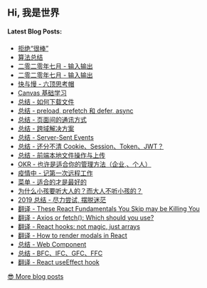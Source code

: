 <h2>Hi, 我是世界</h2>

<h4> Latest Blog Posts: </h4>

  - [拒绝“很棒”](https://yuque.com/chenzesam/cd5hio/ac6h23)
  - [算法总结](https://yuque.com/chenzesam/cd5hio/ic8afh)
  - [二零二零年七月 - 输入输出](https://yuque.com/chenzesam/cd5hio/ybya5f)
  - [二零二零年七月 - 输入输出](https://yuque.com/chenzesam/cd5hio/bp9sav)
  - [快与慢 - 六顶思考帽](https://yuque.com/chenzesam/cd5hio/bvriry)
  - [Canvas 基础学习](https://yuque.com/chenzesam/cd5hio/gzkqtp)
  - [总结 - 如何下载文件](https://yuque.com/chenzesam/cd5hio/yesxvl)
  - [总结 - preload, prefetch 和 defer, async](https://yuque.com/chenzesam/cd5hio/kgsc3p)
  - [总结 - 页面间的通讯方式](https://yuque.com/chenzesam/cd5hio/tov6dg)
  - [总结 - 跨域解决方案](https://yuque.com/chenzesam/cd5hio/kgxiz4)
  - [总结 - Server-Sent Events](https://yuque.com/chenzesam/cd5hio/zha4v1)
  - [总结 - 还分不清 Cookie、Session、Token、JWT？](https://yuque.com/chenzesam/cd5hio/ucmd3e)
  - [总结 - 前端本地文件操作与上传](https://yuque.com/chenzesam/cd5hio/diemgt)
  - [OKR - 也许是适合你的管理方法（企业,、个人）](https://yuque.com/chenzesam/cd5hio/tbhmui)
  - [疫情中 - 记第一次远程工作](https://yuque.com/chenzesam/cd5hio/xw5dbq)
  - [菜单 - 适合的才是最好的](https://yuque.com/chenzesam/cd5hio/hs2244)
  - [为什么小孩要听大人的？而大人不听小孩的？](https://yuque.com/chenzesam/cd5hio/gyp626)
  - [2019 总结 - 尽力尝试, 摆脱迷茫](https://yuque.com/chenzesam/cd5hio/uy38r7)
  - [翻译 - These React Fundamentals You Skip may be Killing You](https://yuque.com/chenzesam/cd5hio/vxagn2)
  - [翻译 - Axios or fetch(): Which should you use?](https://yuque.com/chenzesam/cd5hio/btoe78)
  - [翻译 - React hooks: not magic, just arrays](https://yuque.com/chenzesam/cd5hio/emqo99)
  - [翻译 - How to render modals in React](https://yuque.com/chenzesam/cd5hio/ptqwi5)
  - [总结 - Web Component](https://yuque.com/chenzesam/cd5hio/tbhg0y)
  - [总结 - BFC、IFC、GFC、FFC](https://yuque.com/chenzesam/cd5hio/plz5e7)
  - [翻译 - React useEffect hook](https://yuque.com/chenzesam/cd5hio/sunmq8)

<p><a href="https://www.yuque.com/chenzesam">😎 More blog posts</a></p>
